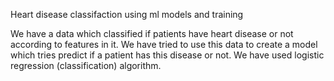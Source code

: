 Heart disease classifaction using ml models and training

We have a data which classified if patients have heart disease or not according to features in it. We have tried to use this data to create a model which tries predict if a patient has this disease or not. We have used logistic regression (classification) algorithm.
